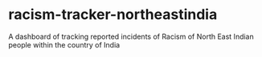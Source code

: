 # racism-tracker-northeastindia
A dashboard of tracking reported incidents of Racism of North East Indian people within the country of India
